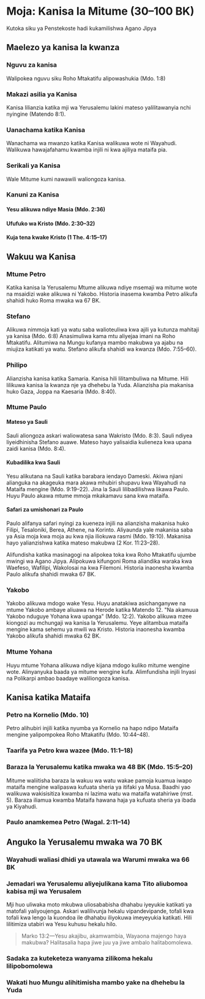 # Moja: Kanisa la Mitume (30–100 BK)

Kutoka siku ya Penstekoste hadi kukamilishwa Agano Jipya

## Maelezo ya kanisa la kwanza

### Nguvu za kanisa

Walipokea nguvu siku Roho Mtakatifu alipowashukia (Mdo. 1:8)

### Makazi asilia ya Kanisa

Kanisa lilianzia katika mji wa Yerusalemu lakini mateso yalilitawanyia nchi nyingine (Matendo 8:1).

### Uanachama katika Kanisa

Wanachama wa mwanzo katika Kanisa walikuwa wote ni Wayahudi. Walikuwa hawajafahamu kwamba injili ni kwa ajiliya mataifa pia.

### Serikali ya Kanisa

Wale Mitume kumi nawawili waliongoza kanisa.

### Kanuni za Kanisa

#### Yesu alikuwa ndiye Masia (Mdo. 2:36)

#### Ufufuko wa Kristo (Mdo. 2:30–32)

#### Kuja tena kwake Kristo (1 The. 4:15–17)

## Wakuu wa Kanisa

### Mtume Petro

Katika kanisa la Yerusalemu Mtume alikuwa ndiye msemaji wa mitume wote na msaidizi wake alikuwa ni Yakobo. Historia inasema kwamba Petro alikufa shahidi huko Roma mwaka wa 67 BK.

### Stefano

Alikuwa nimmoja kati ya watu saba walioteuliwa kwa ajili ya kutunza mahitaji ya kanisa (Mdo. 6:8) Anasimuliwa kama mtu aliyejaa imani na Roho Mtakatifu. Alitumiwa na Mungu kufanya mambo makubwa ya ajabu na miujiza katikati ya watu. Stefano alikufa shahidi wa kwanza (Mdo. 7:55–60).

### Philipo

Alianzisha kanisa katika Samaria. Kanisa hili lilitambuliwa na Mitume. Hili lilikuwa kanisa la kwanza nje ya dhehebu la Yuda. Alianzisha pia makanisa huko Gaza, Joppa na Kaesaria (Mdo. 8:40).

### Mtume Paulo

#### Mateso ya Sauli

Sauli aliongoza askari waliowatesa sana Wakristo (Mdo. 8:3). Sauli ndiyea liyeidhinisha Stefano auawe. Mateso hayo yalisaidia kulieneza kwa upana zaidi kanisa (Mdo. 8:4).

#### Kubadilika kwa Sauli

Yesu alikutana na Sauli katika barabara iendayo Dameski. Akiwa njiani alianguka na akageuka mara akawa mhubiri shupavu kwa Wayahudi na Mataifa mengine (Mdo. 9:19–22). Jina la Sauli lilibadilishwa likawa Paulo. Huyu Paulo akawa mtume mmoja mkakamavu sana kwa mataifa.

#### Safari za umishonari za Paulo

Paulo alifanya safari nyingi za kueneza injili na alianzisha makanisa huko Filipi, Tesaloniki, Berea, Athene, na Korinto. Aliyaunda yale makanisa saba ya Asia moja kwa moja au kwa njia iliokuwa rasmi (Mdo. 19:10). Makanisa hayo yalianzishwa katika mateso makubwa (2 Kor. 11:23–28).

Alifundisha katika masinagogi na alipokea toka kwa Roho Mtakatifu ujumbe mwingi wa Agano Jipya. Alipokuwa kifungoni Roma aliandika waraka kwa Waefeso, Wafilipi, Wakolosai na kwa Filemoni. Historia inaonesha kwamba Paulo alikufa shahidi mwaka 67 BK.

### Yakobo

Yakobo alikuwa mdogo wake Yesu. Huyu anatakiwa asichanganywe na mtume Yakobo ambaye aliuawa na Herode katika Matendo 12. "Na akamuua Yakobo nduguye Yohana kwa upanga" (Mdo. 12:2). Yakobo alikuwa mzee kiongozi au mchungaji wa kanisa la Yerusalemu. Yeye alitambua mataifa mengine kama sehemu ya mwili wa Kristo. Historia inaonesha kwamba Yakobo alikufa shahidi mwaka 62 BK.

### Mtume Yohana

Huyu mtume Yohana alikuwa ndiye kijana mdogo kuliko mitume wengine wote. Alinyanyuka baada ya mitume wengine kufa. Alimfundisha injili Inyasi na Polikarpi ambao baadaye waliliongoza kanisa.

## Kanisa katika Mataifa

### Petro na Kornelio (Mdo. 10)

Petro alihubiri injili katika nyumba ya Kornelio na hapo ndipo Mataifa mengine yalipompokea Roho Mtakatifu (Mdo. 10:44–48).

### Taarifa ya Petro kwa wazee (Mdo. 11:1–18)

### Baraza la Yerusalemu katika mwaka wa 48 BK (Mdo. 15:5–20)

Mitume waliitisha baraza la wakuu wa watu wakae pamoja kuamua iwapo mataifa mengine walipaswa kufuata sheria ya itifaki ya Musa. Baadhi yao walikuwa wakisisitiza kwamba ni lazima watu wa mataifa watahiriwe (mst. 5). Baraza iliamua kwamba Mataifa hawana haja ya kufuata sheria ya ibada ya Kiyahudi.

### Paulo anamkemea Petro (Wagal. 2:11–14)

## Anguko la Yerusalemu mwaka wa 70 BK

### Wayahudi waliasi dhidi ya utawala wa Warumi mwaka wa 66 BK

### Jemadari wa Yerusalemu aliyejulikana kama Tito aliubomoa kabisa mji wa Yerusalem

Mji huo uliwaka moto mkubwa uliosababisha dhahabu iyeyukie katikati ya matofali yaliyoujenga. Askari walilivunja hekalu vipandevipande, tofali kwa tofali kwa lengo la kuondoa ile dhahabu iliyokuwa imeyeyukia katikati. Hili lilitimiza utabiri wa Yesu kuhusu hekalu hilo.

> Marko 13:2&mdash;Yesu akajibu, akamwambia, Wayaona majengo haya makubwa? Halitasalia hapa jiwe juu ya jiwe ambalo halitabomolewa.

### Sadaka za kuteketeza wanyama zilikoma hekalu lilipobomolewa

### Wakati huo Mungu alihitimisha mambo yake na dhehebu la Yuda
